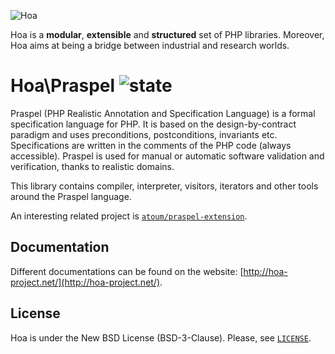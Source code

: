 ![Hoa](http://static.hoa-project.net/Image/Hoa_small.png)

Hoa is a **modular**, **extensible** and **structured** set of PHP libraries.
Moreover, Hoa aims at being a bridge between industrial and research worlds.

# Hoa\Praspel ![state](http://central.hoa-project.net/State/Praspel)

Praspel (PHP Realistic Annotation and Specification Language) is a formal
specification language for PHP. It is based on the design-by-contract paradigm
and uses preconditions, postconditions, invariants etc. Specifications are
written in the comments of the PHP code (always accessible). Praspel is used for
manual or automatic software validation and verification, thanks to realistic
domains.

This library contains compiler, interpreter, visitors, iterators and other tools
around the Praspel language.

An interesting related project is
[`atoum/praspel-extension`](http://central.hoa-project.net/Resource/Contributions/Atoum/PraspelExtension).

## Documentation

Different documentations can be found on the website:
[http://hoa-project.net/](http://hoa-project.net/).

## License

Hoa is under the New BSD License (BSD-3-Clause). Please, see
[`LICENSE`](http://hoa-project.net/LICENSE).
